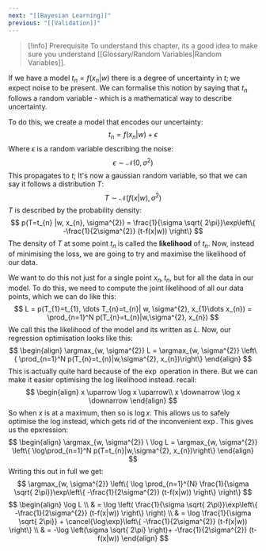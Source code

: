 ```yaml
---
next: "[[Bayesian Learning]]"
previous: "[[Validation]]"
---
```

$$
\DeclareMathOperator*{\argmin}{argmin}
\DeclareMathOperator*{\argmax}{argmax}
$$
> [!info] Prerequisite
> To understand this chapter, its a good idea to make sure you understand [[Glossary/Random Variables|Random Variables]].

If we have a model $t_{n}=f(x_{n}| w)$ there is a degree of uncertainty in $t$; we expect noise to be present. We can formalise this notion by saying that $t_{n}$ follows a random variable - which is a mathematical way to describe uncertainty.

To do this, we create a model that encodes our uncertainty:
$$
t_{n} = f(x_{n}|w) + \epsilon
$$
Where $\epsilon$ is a random variable describing the noise:
$$
\epsilon \sim \mathcal{N}(0, \sigma^{2})
$$
This propagates to $t$; It's now a gaussian random variable, so that we can say it follows a distribution $T$:
$$
T \sim \mathcal{N}(f(x|w), \sigma^{2})
$$
$T$ is described by the probability density:
$$
p(T=t_{n} |w, x_{n}, \sigma^{2}) = \frac{1}{\sigma \sqrt{ 2\pi}}\exp\left\{ -\frac{1}{2\sigma^{2}} (t-f(x|w)) \right\}
$$
The density of $T$ at some point $t_n$ is called the **likelihood** of $t_n$. Now, instead of minimising the loss, we are going to try and maximise the likelihood of our data.

We want to do this not just for a single point $x_n, t_n$, but for all the data in our model. To do this, we need to compute the joint likelihood of all our data points, which we can do like this:
$$
L = p(T_{1}=t_{1},  \dots T_{n}=t_{n}| w, \sigma^{2}, x_{1}\dots x_{n}) = \prod_{n=1}^N p(T_{n}=t_{n}|w,\sigma^{2}, x_{n})
$$
We call this the likelihood of the model and its written as $L$. Now, our regression optimisation looks like this:
$$
\begin{align}
\argmax_{w, \sigma^{2}} L = \argmax_{w, \sigma^{2}} \left\{ \prod_{n=1}^N p(T_{n}=t_{n}|w,\sigma^{2}, x_{n})\right\}
\end{align}
$$
This is actually quite hard because of the $\exp$ operation in there. But we can make it easier optimising the log likelihood instead. recall:
$$
\begin{align}
x \uparrow  \log x \uparrow\\
x \downarrow  \log x \downarrow
\end{align}
$$
So when $x$ is at a maximum, then so is $\log x$. This allows us to safely optimise the log instead, which gets rid of the inconvenient $\exp$. This gives us the epxression:
$$
\begin{align}
\argmax_{w, \sigma^{2}} \ \log L = \argmax_{w, \sigma^{2}} \left\{ \log\prod_{n=1}^N p(T=t_{n}|w,\sigma^{2}, x_{n})\right\}
\end{align}
$$
Writing this out in full we get:
$$
\argmax_{w, \sigma^{2}} \left\{ \log \prod_{n=1}^{N} \frac{1}{\sigma \sqrt{ 2\pi}}\exp\left\{ -\frac{1}{2\sigma^{2}} (t-f(x|w)) \right\} \right\}
$$
$$
\begin{align}
\log L  \\
 & = \log \left( \frac{1}{\sigma \sqrt{ 2\pi}}\exp\left\{ -\frac{1}{2\sigma^{2}} (t-f(x|w)) \right\} \right) \\
 & = \log \frac{1}{\sigma \sqrt{ 2\pi}} + \cancel{\log\exp}\left\{ -\frac{1}{2\sigma^{2}} (t-f(x|w)) \right\}  \\
 & = -\log \left(\sigma \sqrt{ 2\pi} \right)+ -\frac{1}{2\sigma^{2}} (t-f(x|w)) 
\end{align}
$$